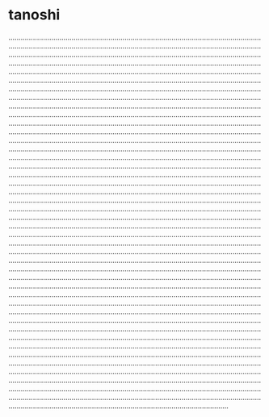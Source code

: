# tanoshi

................................................................................................................................................................................................................................................................................................................................................................................................................................................................................................................................................................................................................................................................................................................................................................................................................................................................................................................................................................................................................................................................................................................................................................................................................................................................................................................................................................................................................................................................................................................................................................................................................................................................................................................................................................................................................................................................................................................................................................................................................................................................................................................................................................................................................................................................................................................................................................................................................................................................................................................................................................................................................................................................................................................................................................................................................................................................................................................................................................................................................................................................................................................................................................................................................................................................................................................................................................................................................................................................................................................................................................................................................................................................................................................................................................................................................................................................................................................................................................................................................................................................................................................................................................................................................................................................................................................................................................................................................................................................................................................................................................................................................................................................................................................................................................................................................................................................................................................................................................................................................................................................................................................................................................................................................................................................................................................................................................................................................................................................................................................................................................................................................................................................